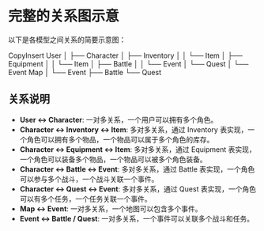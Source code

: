 # 完整的关系图示意

以下是各模型之间关系的简要示意图：

CopyInsert
User
│
├── Character
│   ├── Inventory 
│   │   └── Item 
│   ├── Equipment 
│   │   └── Item 
│   ├── Battle 
│   │   └── Event 
│   └── Quest 
│       └── Event 
Map 
│ 
└── Event 
    ├── Battle 
    └── Quest

## 关系说明

- **User ↔ Character**: 一对多关系，一个用户可以拥有多个角色。
- **Character ↔ Inventory ↔ Item**: 多对多关系，通过 Inventory 表实现，一个角色可以拥有多个物品，一个物品可以属于多个角色的库存。
- **Character ↔ Equipment ↔ Item**: 多对多关系，通过 Equipment 表实现，一个角色可以装备多个物品，一个物品可以被多个角色装备。
- **Character ↔ Battle ↔ Event**: 多对多关系，通过 Battle 表实现，一个角色可以参与多个战斗，一个战斗关联一个事件。
- **Character ↔ Quest ↔ Event**: 多对多关系，通过 Quest 表实现，一个角色可以有多个任务，一个任务关联一个事件。
- **Map ↔ Event**: 一对多关系，一个地图可以包含多个事件。
- **Event ↔ Battle / Quest**: 一对多关系，一个事件可以关联多个战斗和任务。
